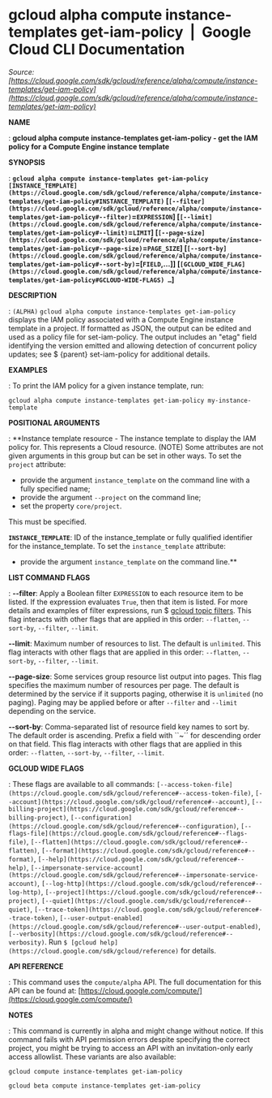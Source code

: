 # gcloud alpha compute instance-templates get-iam-policy  |  Google Cloud CLI Documentation

*Source: [https://cloud.google.com/sdk/gcloud/reference/alpha/compute/instance-templates/get-iam-policy](https://cloud.google.com/sdk/gcloud/reference/alpha/compute/instance-templates/get-iam-policy)*

**NAME**

: **gcloud alpha compute instance-templates get-iam-policy - get the IAM policy for a Compute Engine instance template**

**SYNOPSIS**

: **`gcloud alpha compute instance-templates get-iam-policy` `[INSTANCE_TEMPLATE](https://cloud.google.com/sdk/gcloud/reference/alpha/compute/instance-templates/get-iam-policy#INSTANCE_TEMPLATE)` [`[--filter](https://cloud.google.com/sdk/gcloud/reference/alpha/compute/instance-templates/get-iam-policy#--filter)`=`EXPRESSION`] [`[--limit](https://cloud.google.com/sdk/gcloud/reference/alpha/compute/instance-templates/get-iam-policy#--limit)`=`LIMIT`] [`[--page-size](https://cloud.google.com/sdk/gcloud/reference/alpha/compute/instance-templates/get-iam-policy#--page-size)`=`PAGE_SIZE`] [`[--sort-by](https://cloud.google.com/sdk/gcloud/reference/alpha/compute/instance-templates/get-iam-policy#--sort-by)`=[`FIELD`,…]] [`[GCLOUD_WIDE_FLAG](https://cloud.google.com/sdk/gcloud/reference/alpha/compute/instance-templates/get-iam-policy#GCLOUD-WIDE-FLAGS) …`]**

**DESCRIPTION**

: `(ALPHA)` `gcloud alpha compute instance-templates
get-iam-policy` displays the IAM policy associated with a Compute Engine
instance template in a project. If formatted as JSON, the output can be edited
and used as a policy file for set-iam-policy. The output includes an "etag"
field identifying the version emitted and allowing detection of concurrent
policy updates; see $ {parent} set-iam-policy for additional details.

**EXAMPLES**

: To print the IAM policy for a given instance template, run:

```
gcloud alpha compute instance-templates get-iam-policy my-instance-template
```

**POSITIONAL ARGUMENTS**

: **Instance template resource - The instance template to display the IAM policy
for. This represents a Cloud resource. (NOTE) Some attributes are not given
arguments in this group but can be set in other ways.
To set the `project` attribute:

- provide the argument `instance_template` on the command line with a
fully specified name;
- provide the argument `--project` on the command line;
- set the property `core/project`.

This must be specified.

**`INSTANCE_TEMPLATE`**:
ID of the instance_template or fully qualified identifier for the
instance_template.
To set the `instance_template` attribute:

- provide the argument `instance_template` on the command line.**

**LIST COMMAND FLAGS**

: **--filter**:
Apply a Boolean filter `EXPRESSION` to each resource item
to be listed. If the expression evaluates `True`, then that item is
listed. For more details and examples of filter expressions, run $ [gcloud topic filters](https://cloud.google.com/sdk/gcloud/reference/topic/filters). This flag
interacts with other flags that are applied in this order:
`--flatten`, `--sort-by`, `--filter`,
`--limit`.

**--limit**:
Maximum number of resources to list. The default is `unlimited`. This
flag interacts with other flags that are applied in this order:
`--flatten`, `--sort-by`, `--filter`,
`--limit`.

**--page-size**:
Some services group resource list output into pages. This flag specifies the
maximum number of resources per page. The default is determined by the service
if it supports paging, otherwise it is `unlimited` (no paging).
Paging may be applied before or after `--filter` and
`--limit` depending on the service.

**--sort-by**:
Comma-separated list of resource field key names to sort by. The default order
is ascending. Prefix a field with ``~´´ for descending order on that
field. This flag interacts with other flags that are applied in this order:
`--flatten`, `--sort-by`, `--filter`,
`--limit`.

**GCLOUD WIDE FLAGS**

: These flags are available to all commands: `[--access-token-file](https://cloud.google.com/sdk/gcloud/reference#--access-token-file)`,
`[--account](https://cloud.google.com/sdk/gcloud/reference#--account)`, `[--billing-project](https://cloud.google.com/sdk/gcloud/reference#--billing-project)`,
`[--configuration](https://cloud.google.com/sdk/gcloud/reference#--configuration)`,
`[--flags-file](https://cloud.google.com/sdk/gcloud/reference#--flags-file)`,
`[--flatten](https://cloud.google.com/sdk/gcloud/reference#--flatten)`, `[--format](https://cloud.google.com/sdk/gcloud/reference#--format)`, `[--help](https://cloud.google.com/sdk/gcloud/reference#--help)`, `[--impersonate-service-account](https://cloud.google.com/sdk/gcloud/reference#--impersonate-service-account)`,
`[--log-http](https://cloud.google.com/sdk/gcloud/reference#--log-http)`,
`[--project](https://cloud.google.com/sdk/gcloud/reference#--project)`, `[--quiet](https://cloud.google.com/sdk/gcloud/reference#--quiet)`, `[--trace-token](https://cloud.google.com/sdk/gcloud/reference#--trace-token)`, `[--user-output-enabled](https://cloud.google.com/sdk/gcloud/reference#--user-output-enabled)`,
`[--verbosity](https://cloud.google.com/sdk/gcloud/reference#--verbosity)`.
Run `$ [gcloud help](https://cloud.google.com/sdk/gcloud/reference)` for details.

**API REFERENCE**

: This command uses the `compute/alpha` API. The full documentation for
this API can be found at: [https://cloud.google.com/compute/](https://cloud.google.com/compute/)

**NOTES**

: This command is currently in alpha and might change without notice. If this
command fails with API permission errors despite specifying the correct project,
you might be trying to access an API with an invitation-only early access
allowlist. These variants are also available:

```
gcloud compute instance-templates get-iam-policy
```

```
gcloud beta compute instance-templates get-iam-policy
```